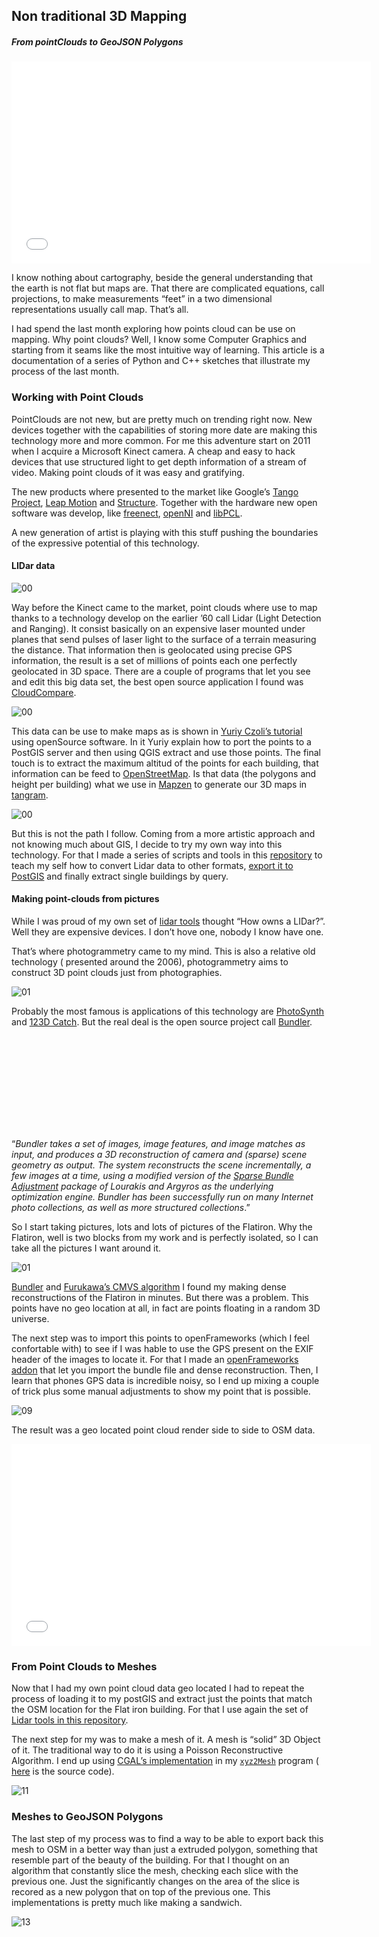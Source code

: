 ## Non traditional 3D Mapping
##### From pointClouds to GeoJSON Polygons

<iframe src="//player.vimeo.com/video/111857991?title=0&amp;byline=0&amp;portrait=0" width="575" height="323" frameborder="0" webkitallowfullscreen mozallowfullscreen allowfullscreen></iframe>

I know nothing about cartography, beside the general understanding that the earth is not flat but maps are. That there are complicated equations, call projections, to make measurements “feet” in a two dimensional representations usually call map. That’s all.  

I had spend the last month exploring how points cloud can be use on mapping. Why point clouds? Well, I know some Computer Graphics and starting from it seams like the most intuitive way of learning. This article is a documentation of a series of Python and C++ sketches that illustrate my process of the last month.


### Working with Point Clouds

PointClouds are not new, but are pretty much on trending right now. New devices together with the capabilities of storing more date are making this technology more and more common. For me this adventure start on 2011 when I acquire a Microsoft Kinect camera. A cheap and easy to hack devices that use structured light to get depth information of a stream of video. Making point clouds of it was easy and gratifying.

The new products where presented to the market like Google’s [Tango Project](https://www.google.com/atap/projecttango/#project), [Leap Motion](https://www.leapmotion.com/) and [Structure](http://structure.io/). Together with the hardware new open software was develop, like 
[freenect](http://openkinect.org/wiki/Main_Page), [openNI](http://structure.io/openni) and [libPCL](http://pointclouds.org/).

A new generation of artist is playing with this stuff pushing the boundaries of the expressive potential of this technology.

#### LIDar data

![00](images/00.jpg)

Way before the Kinect came to the market, point clouds where use to map thanks to a technology develop on the earlier ’60 call Lidar (Light Detection and Ranging). It consist basically on an expensive laser mounted under planes that send pulses of laser light to the surface of a terrain measuring the distance. That information then is geolocated using precise GPS information, the result is a set of millions of points each one perfectly geolocated in 3D space. There are a couple of programs that let you see and edit this big data set, the best open source application I found was [CloudCompare](http://www.danielgm.net/cc/).

![00](images/00a.jpg)

This data can be use to make maps as is shown in [Yuriy Czoli’s tutorial](https://gist.github.com/YKCzoli/3605e014b8ed09a571e5) using openSource software. In it Yuriy explain how to port the points to a PostGIS server and then using QGIS extract and use those points. The final touch is to extract the maximum altitud of the points for each building, that information can be feed to [OpenStreetMap](http://www.openstreetmap.org/). Is that data (the polygons and height per building) what we use in [Mapzen](www.mapzen.com) to generate our 3D maps in [tangram](https://mapzen.com/tangram#mapzen,40.70531887544228,-74.00976419448854,16).

![00](images/00b.png)

But this is not the path I follow. Coming from a more artistic approach and not knowing much about GIS, I decide to try my own way into this technology. For that I made a series of scripts and tools in this [repository](https://github.com/tangrams/LIDar-tools) to teach my self how to convert Lidar data to other formats, [export it to PostGIS](https://gist.github.com/patriciogonzalezvivo/229c5cd4001c2ed45ec6) and finally extract single buildings by query.

#### Making point-clouds from pictures

While I was proud of my own set of [lidar tools](https://github.com/tangrams/LIDar-tools) thought “How owns a LIDar?”. Well they are expensive devices. I don’t hove one, nobody I know have one.

That’s where photogrammetry came to my mind. This is also a relative old technology ( presented around the 2006), photogrammetry aims to construct 3D point clouds just from photographies. 

![01](images/01.jpg)

Probably the most famous is applications of this technology are [PhotoSynth](https://photosynth.net/) and [123D Catch](http://www.123dapp.com/catch). But the real deal is the open source project call [Bundler](http://www.cs.cornell.edu/~snavely/bundler/).

<iframe width="575 src="//www.youtube.com/embed/vpTEobpYoTg" frameborder="0" allowfullscreen></iframe>

“*Bundler takes a set of images, image features, and image matches as input, and produces a 3D reconstruction of camera and (sparse) scene geometry as output. The system reconstructs the scene incrementally, a few images at a time, using a modified version of the [Sparse Bundle Adjustment](http://users.ics.forth.gr/~lourakis/sba/) package of Lourakis and Argyros as the underlying optimization engine. Bundler has been successfully run on many Internet photo collections, as well as more structured collections*.”

So I start taking pictures, lots and lots of pictures of the Flatiron. Why the Flatiron, well is two blocks from my work and is perfectly isolated, so I can take all the pictures I want around it.

![01](images/01a.gif)

[Bundler](http://www.cs.cornell.edu/~snavely/bundler/) and [Furukawa’s CMVS algorithm](http://www.di.ens.fr/cmvs/) I found my making dense reconstructions of the Flatiron in minutes. But there was a problem. This points have no geo location at all, in fact are points floating in a random 3D universe.

The next step was to import this points to openFrameworks (which I feel confortable with) to see if I was hable to use the GPS present on the EXIF header of the images to locate it. For that I made an [openFrameworks addon](https://github.com/patriciogonzalezvivo/ofxBundle) that let you import the bundle file and dense reconstruction. Then, I learn that phones GPS data is incredible noisy, so I end up mixing a couple of trick plus some manual adjustments to show my point that is possible.

![09](images/09.png)

The result was a geo located point cloud render side to side to OSM data. 

<iframe src="//player.vimeo.com/video/110926839?title=0&amp;byline=0&amp;portrait=0" width="575" height="323" frameborder="0" webkitallowfullscreen mozallowfullscreen allowfullscreen></iframe>

### From Point Clouds to Meshes

Now that I had my own point cloud data geo located I had to repeat the process of loading it to my postGIS and extract just the points that match the OSM location for the Flat iron building. For that I use again the set of [Lidar tools in this repository](https://github.com/tangrams/LIDar-tools).

The next step for my was to make a mesh of it. A mesh is “solid” 3D Object of it. The traditional way to do it is using a Poisson Reconstructive Algorithm. I end up using [CGAL’s implementation](http://doc.cgal.org/latest/Surface_reconstruction_points_3/) in my [```xyz2Mesh```](https://github.com/tangrams/LIDar-tools/tree/master/xyz2mesh) program ( [here](https://github.com/tangrams/LIDar-tools/tree/master/xyz2mesh) is the source code).

![11](images/11.gif)


### Meshes to GeoJSON Polygons

The last step of my process was to find a way to be able to export back this mesh to OSM in a better way than just a extruded polygon, something that resemble part of the beauty of the building. For that I thought on an algorithm that constantly slice the mesh, checking each slice with the previous one. Just the significantly changes on the area of the slice is recored as a new polygon that on top of the previous one. This implementations is pretty much like making a sandwich.

![13](images/13.gif)



